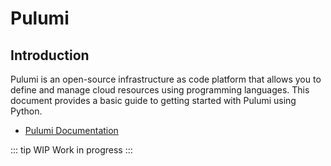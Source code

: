 # Pulumi

## Introduction
Pulumi is an open-source infrastructure as code platform that allows you to define and manage cloud resources using programming languages. This document provides a basic guide to getting started with Pulumi using Python.

- [Pulumi Documentation](https://www.pulumi.com/docs/)

::: tip WIP
Work in progress
:::
